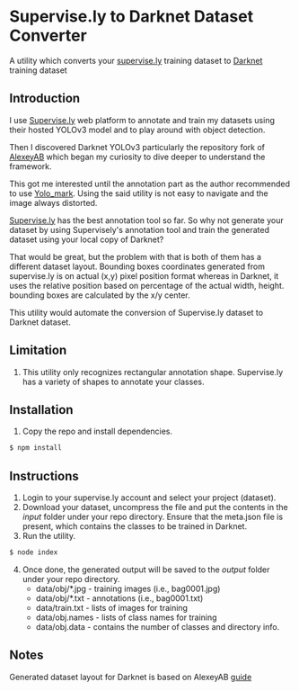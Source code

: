 # Supervise.ly to Darknet Dataset Converter
A utility which converts your [supervise.ly](https://supervise.ly/) training dataset to [Darknet](https://github.com/AlexeyAB/darknet) training dataset

## Introduction
I use [Supervise.ly](https://supervise.ly/) web platform to annotate and train my datasets using their hosted YOLOv3 model and to play around with object detection.

Then I discovered Darknet YOLOv3 particularly the repository fork of [AlexeyAB](https://github.com/AlexeyAB/darknet) which began my curiosity to dive deeper to understand the framework. 

This got me interested until the annotation part as the author recommended to use [Yolo_mark](https://github.com/AlexeyAB/Yolo_mark). Using the said utility is not easy to navigate and the image always distorted.

[Supervise.ly](https://supervise.ly/) has the best annotation tool so far. So why not generate your dataset by using Supervisely's annotation tool and train the generated dataset using your local copy of Darknet? 

That would be great, but the problem with that is both of them has a different dataset layout. Bounding boxes coordinates generated from supervise.ly is on actual (x,y) pixel position format whereas in Darknet, it uses the relative position based on percentage of the actual width, height. bounding boxes are calculated by the x/y center.

This utility would automate the conversion of Supervise.ly dataset to Darknet dataset.

## Limitation
1. This utility only recognizes rectangular annotation shape. Supervise.ly has a variety of shapes to annotate your classes.

##	Installation
1. Copy the repo and install dependencies.
```sh
$ npm install
```

## Instructions

1. Login to your supervise.ly account and select your project (dataset).
2. Download your dataset, uncompress the file and put the contents in the *input* folder under your repo directory. Ensure that the meta.json file is present, which contains the classes to be trained in Darknet.
3. Run the utility.
```sh
$ node index
```
4. Once done, the generated output will be saved to the *output* folder under your repo directory.
	- data/obj/*.jpg 	- training images 	(i.e., bag0001.jpg)
	- data/obj/*.txt 	- annotations		(i.e., bag0001.txt)
	- data/train.txt	- lists of images for training
	- data/obj.names	- lists of class names for training
	- data/obj.data		- contains the number of classes and directory info.

## Notes
Generated dataset layout for Darknet is based on AlexeyAB [guide](https://github.com/AlexeyAB/darknet#how-to-train-to-detect-your-custom-objects)

